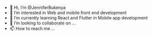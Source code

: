 - 👋 Hi, I’m @JenniferBukenya
- 👀 I’m interested in Web and mobile front end development
- 🌱 I’m currently learning React and Flutter in Mobile app development
- 💞️ I’m looking to collaborate on ...
- 📫 How to reach me ...

<!---
JenniferBukenya/JenniferBukenya is a ✨ special ✨ repository because its `README.md` (this file) appears on your GitHub profile.
You can click the Preview link to take a look at your changes.
--->
